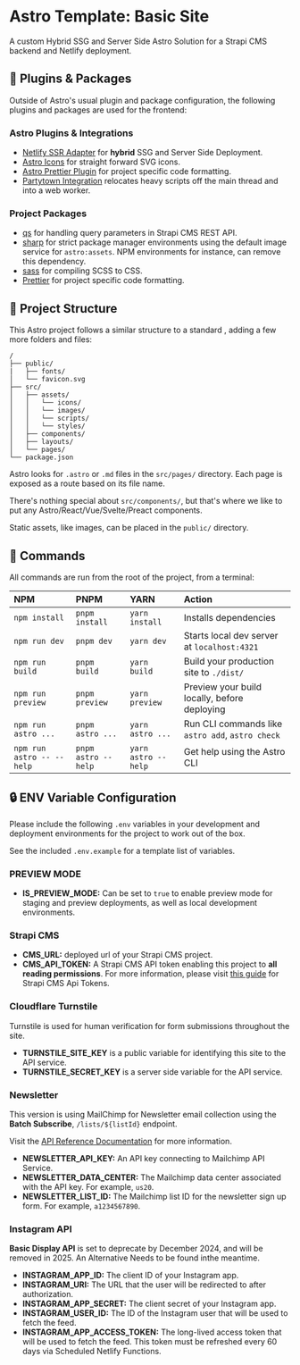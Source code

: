 # Astro Template: Basic Site

A custom Hybrid SSG and Server Side Astro Solution for a Strapi CMS backend and Netlify deployment.

## 🔌 Plugins & Packages

Outside of Astro's usual plugin and package configuration, the following plugins and packages are used for the frontend:

### Astro Plugins & Integrations

-   [Netlify SSR Adapter](https://docs.astro.build/en/guides/integrations-guide/netlify/#_top/) for **hybrid** SSG and Server Side Deployment.
-   [Astro Icons](https://github.com/natemoo-re/astro-icon) for straight forward SVG icons.
-   [Astro Prettier Plugin](https://github.com/withastro/prettier-plugin-astro) for project specific code formatting.
-   [Partytown Integration](https://docs.astro.build/en/guides/integrations-guide/partytown/) relocates heavy scripts off the main thread and into a web worker.

### Project Packages

-   [qs](https://github.com/ljharb/qs) for handling query parameters in Strapi CMS REST API.
-   [sharp](https://github.com/lovell/sharp) for strict package manager environments using the default image service for `astro:assets`. NPM environments for instance, can remove this dependency.
-   [sass](https://github.com/sass/scss) for compiling SCSS to CSS.
-   [Prettier](https://github.com/prettier/prettier) for project specific code formatting.

## 🚀 Project Structure

This Astro project follows a similar structure to a standard , adding a few more folders and files:

```text
/
├── public/
|   ├── fonts/
│   └── favicon.svg
├── src/
│   ├── assets/
│   │   └── icons/
│   │   └── images/
│   │   └── scripts/
│   │   └── styles/
│   ├── components/
│   ├── layouts/
│   └── pages/
└── package.json
```

Astro looks for `.astro` or `.md` files in the `src/pages/` directory. Each page is exposed as a route based on its file name.

There's nothing special about `src/components/`, but that's where we like to put any Astro/React/Vue/Svelte/Preact components.

Static assets, like images, can be placed in the `public/` directory.

## 🧞 Commands

All commands are run from the root of the project, from a terminal:

| NPM                       | PNPM                | YARN                | Action                                           |
| :------------------------ | :------------------ | :------------------ | :----------------------------------------------- |
| `npm install`             | `pnpm install`      | `yarn install`      | Installs dependencies                            |
| `npm run dev`             | `pnpm dev`          | `yarn dev`          | Starts local dev server at `localhost:4321`      |
| `npm run build`           | `pnpm build`        | `yarn build`        | Build your production site to `./dist/`          |
| `npm run preview`         | `pnpm preview`      | `yarn preview`      | Preview your build locally, before deploying     |
| `npm run astro ...`       | `pnpm astro ...`    | `yarn astro ...`    | Run CLI commands like `astro add`, `astro check` |
| `npm run astro -- --help` | `pnpm astro --help` | `yarn astro --help` | Get help using the Astro CLI                     |

## 🔒 ENV Variable Configuration

Please include the following `.env` variables in your development and deployment environments for the project to work out of the box.

See the included `.env.example` for a template list of variables.

### PREVIEW MODE

-   **IS_PREVIEW_MODE:** Can be set to `true` to enable preview mode for staging and preview deployments, as well as local development environments.

### Strapi CMS

-   **CMS_URL:** deployed url of your Strapi CMS project.
-   **CMS_API_TOKEN:** A Strapi CMS API token enabling this project to **all reading permissions**. For more information, please visit [this guide](https://docs.strapi.io/dev-docs/configurations/api-tokens) for Strapi CMS Api Tokens.

### Cloudflare Turnstile

Turnstile is used for human verification for form submissions throughout the site.

-   **TURNSTILE_SITE_KEY** is a public variable for identifying this site to the API service.
-   **TURNSTILE_SECRET_KEY** is a server side variable for the API service.

### Newsletter

This version is using MailChimp for Newsletter email collection using the **Batch Subscribe**, `/lists/${listId}` endpoint.

Visit the [API Reference Documentation](https://mailchimp.com/developer/marketing/api/lists/batch-subscribe-or-unsubscribe/) for more information.

-   **NEWSLETTER_API_KEY:** An API key connecting to Mailchimp API Service.
-   **NEWSLETTER_DATA_CENTER:** The Mailchimp data center associated with the API key. For example, `us20`.
-   **NEWSLETTER_LIST_ID:** The Mailchimp list ID for the newsletter sign up form. For example, `a1234567890`.

### Instagram API

**Basic Display API** is set to deprecate by December 2024, and will be removed in 2025. An Alternative Needs to be found inthe meantime.

-   **INSTAGRAM_APP_ID:** The client ID of your Instagram app.
-   **INSTAGRAM_URI:** The URL that the user will be redirected to after authorization.
-   **INSTAGRAM_APP_SECRET:** The client secret of your Instagram app.
-   **INSTAGRAM_USER_ID:** The ID of the Instagram user that will be used to fetch the feed.
-   **INSTAGRAM_APP_ACCESS_TOKEN:** The long-lived access token that will be used to fetch the feed. This token must be refreshed every 60 days via Scheduled Netlify Functions.
